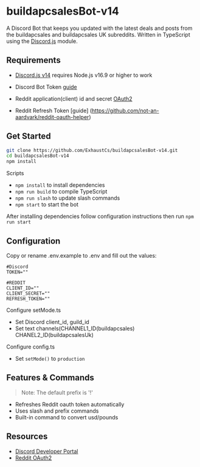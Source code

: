 # buildapcsalesBot-v14

A Discord Bot that keeps you updated with the latest deals and posts from the buildapcsales and buildapcsales UK subreddits. Written in TypeScript using the [Discord.js](https://github.com/discordjs/discord.js/tree/main/apps/website) module.

## Requirements

- [Discord.js v14](https://github.com/discordjs/discord.js/tree/main/apps/website) requires Node.js v16.9 or higher to work
- Discord Bot Token [guide](https://discordjs.guide/preparations/setting-up-a-bot-application.html#creating-your-bot)
- Reddit application(client) id and secret [OAuth2](https://github.com/reddit-archive/reddit/wiki/OAuth2)

- Reddit Refresh Token [guide] (https://github.com/not-an-aardvark/reddit-oauth-helper)

## Get Started

```sh
git clone https://github.com/ExhaustCs/buildapcsalesBot-v14.git
cd buildapcsalesBot-v14
npm install
```

Scripts

- `npm install` to install dependencies
- `npm run build` to compile TypeScript
- `npm run slash` to update slash commands
- `npm start` to start the bot

After installing dependencies follow configuration instructions then run `npm run start`

## Configuration

Copy or rename .env.example to .env and fill out the values:

```env
#Discord
TOKEN=""

#REDDIT
CLIENT_ID=""
CLIENT_SECRET=""
REFRESH_TOKEN=""

```

Configure setMode.ts

- Set Discord client_id, guild_id
- Set text channels(CHANNEL1_ID(buildapcsales) CHANEL2_ID(buildapcsalesUk)

Configure config.ts

- Set `setMode()` to `production`

## Features & Commands

> Note: The default prefix is '!'

- Refreshes Reddit oauth token automatically
- Uses slash and prefix commands
- Built-in command to convert usd/pounds

## Resources

- [Discord Developer Portal](https://discord.com/developers/applications)
- [Reddit OAuth2](https://github.com/reddit-archive/reddit/wiki/OAuth2)
